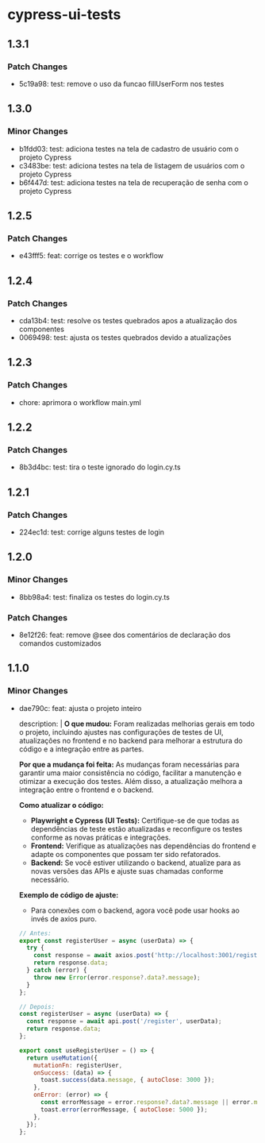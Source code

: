 # cypress-ui-tests

## 1.3.1

### Patch Changes

- 5c19a98: test: remove o uso da funcao fillUserForm nos testes

## 1.3.0

### Minor Changes

- b1fdd03: test: adiciona testes na tela de cadastro de usuário com o projeto Cypress
- c3483be: test: adiciona testes na tela de listagem de usuários com o projeto Cypress
- b6f447d: test: adiciona testes na tela de recuperação de senha com o projeto Cypress

## 1.2.5

### Patch Changes

- e43fff5: feat: corrige os testes e o workflow

## 1.2.4

### Patch Changes

- cda13b4: test: resolve os testes quebrados apos a atualização dos componentes
- 0069498: test: ajusta os testes quebrados devido a atualizações

## 1.2.3

### Patch Changes

- chore: aprimora o workflow main.yml

## 1.2.2

### Patch Changes

- 8b3d4bc: test: tira o teste ignorado do login.cy.ts

## 1.2.1

### Patch Changes

- 224ec1d: test: corrige alguns testes de login

## 1.2.0

### Minor Changes

- 8bb98a4: test: finaliza os testes do login.cy.ts

### Patch Changes

- 8e12f26: feat: remove @see dos comentários de declaração dos comandos customizados

## 1.1.0

### Minor Changes

- dae790c: feat: ajusta o projeto inteiro

  description: |
  **O que mudou:**
  Foram realizadas melhorias gerais em todo o projeto, incluindo ajustes nas configurações de testes de UI, atualizações no frontend e no backend para melhorar a estrutura do código e a integração entre as partes.

  **Por que a mudança foi feita:**
  As mudanças foram necessárias para garantir uma maior consistência no código, facilitar a manutenção e otimizar a execução dos testes. Além disso, a atualização melhora a integração entre o frontend e o backend.

  **Como atualizar o código:**

  - **Playwright e Cypress (UI Tests):** Certifique-se de que todas as dependências de teste estão atualizadas e reconfigure os testes conforme as novas práticas e integrações.
  - **Frontend:** Verifique as atualizações nas dependências do frontend e adapte os componentes que possam ter sido refatorados.
  - **Backend:** Se você estiver utilizando o backend, atualize para as novas versões das APIs e ajuste suas chamadas conforme necessário.

  **Exemplo de código de ajuste:**

  - Para conexões com o backend, agora você pode usar hooks ao invés de axios puro.

  ```js
  // Antes:
  export const registerUser = async (userData) => {
    try {
      const response = await axios.post('http://localhost:3001/register', userData);
      return response.data;
    } catch (error) {
      throw new Error(error.response?.data?.message);
    }
  };

  // Depois:
  const registerUser = async (userData) => {
    const response = await api.post('/register', userData);
    return response.data;
  };

  export const useRegisterUser = () => {
    return useMutation({
      mutationFn: registerUser,
      onSuccess: (data) => {
        toast.success(data.message, { autoClose: 3000 });
      },
      onError: (error) => {
        const errorMessage = error.response?.data?.message || error.message;
        toast.error(errorMessage, { autoClose: 5000 });
      },
    });
  };
  ```
